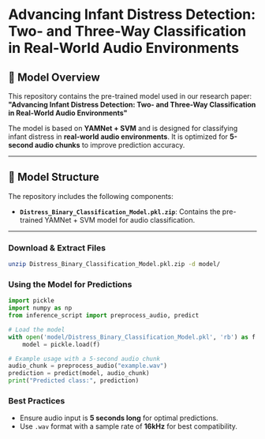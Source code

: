 # Advancing Infant Distress Detection: Two- and Three-Way Classification in Real-World Audio Environments

## 📌 Model Overview

This repository contains the pre-trained model used in our research paper:
**"Advancing Infant Distress Detection: Two- and Three-Way Classification in Real-World Audio Environments"**

The model is based on **YAMNet + SVM** and is designed for classifying infant distress in **real-world audio environments**. It is optimized for **5-second audio chunks** to improve prediction accuracy.

---

## 📂 Model Structure

The repository includes the following components:

- **`Distress_Binary_Classification_Model.pkl.zip`**: Contains the pre-trained YAMNet + SVM model for audio classification.

---

### **Download & Extract Files**

```sh
unzip Distress_Binary_Classification_Model.pkl.zip -d model/
```

### **Using the Model for Predictions**

```python
import pickle
import numpy as np
from inference_script import preprocess_audio, predict

# Load the model
with open('model/Distress_Binary_Classification_Model.pkl', 'rb') as f:
    model = pickle.load(f)

# Example usage with a 5-second audio chunk
audio_chunk = preprocess_audio("example.wav")
prediction = predict(model, audio_chunk)
print("Predicted class:", prediction)
```

### **Best Practices**
- Ensure audio input is **5 seconds long** for optimal predictions.
- Use `.wav` format with a sample rate of **16kHz** for best compatibility.
